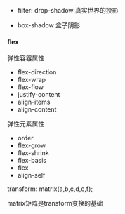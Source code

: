 
* filter: drop-shadow 真实世界的投影

* box-shadow 盒子阴影

#### flex

弹性容器属性

* flex-direction
* flex-wrap
* flex-flow
* justify-content
* align-items
* align-content

弹性元素属性

* order
* flex-grow
* flex-shrink
* flex-basis
* flex
* align-self


transform: matrix(a,b,c,d,e,f);

matrix矩阵是transform变换的基础